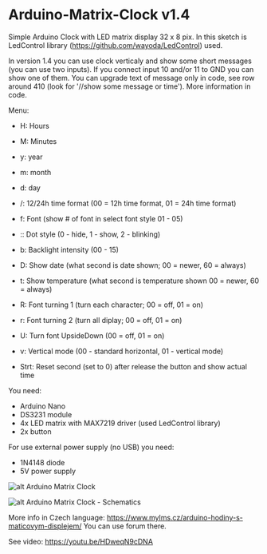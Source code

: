 # Arduino-Matrix-Clock v1.4

Simple Arduino Clock with LED matrix display 32 x 8 pix. In this sketch is LedControl library (https://github.com/wayoda/LedControl) used.

In version 1.4 you can use clock verticaly and show some short messages (you can use two inputs). If you connect input 10 and/or 11 to GND you can show one of them. You can upgrade text of message only in code, see row around 410 (look for '//show some message or time'). More information in code.

Menu:
- H: Hours
- M: Minutes

- y: year
- m: month
- d: day

- /: 12/24h time format (00 = 12h time format, 01 = 24h time format)
- f: Font (show # of font in select font style 01 - 05)
- :: Dot style (0 - hide, 1 - show, 2 - blinking)
- b: Backlight intensity (00 - 15)
- D: Show date (what second is date shown; 00 = newer, 60 = always)
- t: Show temperature (what second is temperature shown 00 = newer, 60 = always)
- R: Font turning 1 (turn each character; 00 = off, 01 = on)
- r: Font turning 2 (turn all diplay; 00 = off, 01 = on)
- U: Turn font UpsideDown (00 = off, 01 = on)
- v: Vertical mode (00 - standard horizontal, 01 - vertical mode)
- Strt: Reset second (set to 0) after release the button and show actual time

You need:
- Arduino Nano
- DS3231 module
- 4x LED matrix with MAX7219 driver (used LedControl library)
- 2x button


For use external power supply (no USB) you need:
- 1N4148 diode
- 5V power supply

![alt Arduino Matrix Clock](https://www.mylms.cz/wp-content/uploads/2018/06/arduino-matrix-clock-1.jpg)

![alt Arduino Matrix Clock - Schematics](https://www.mylms.cz/wp-content/uploads/2018/06/arduino-matrix-clock-9.png)



More info in Czech language: https://www.mylms.cz/arduino-hodiny-s-maticovym-displejem/ You can use forum there.

See video: https://youtu.be/HDweqN9cDNA
